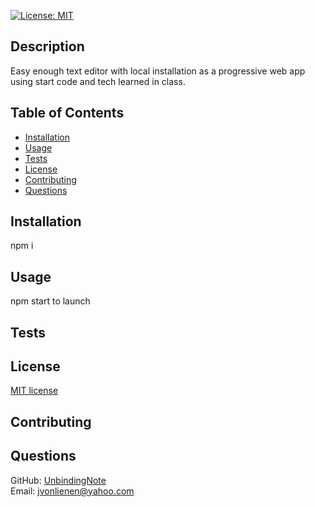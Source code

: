  [![License: MIT](https://img.shields.io/badge/License-MIT-yellow.svg)](https://opensource.org/licenses/MIT)
  ## Description
  Easy enough text editor with local installation as a progressive web app using start code and tech learned in class.
  ## Table of Contents
  * [Installation](#installation)
  * [Usage](#usage)
  * [Tests](#tests)
  * [License](#license)
  * [Contributing](#contributing)
  * [Questions](#questions)
  ## Installation
  npm i
  ## Usage
  npm start to launch
  ## Tests
  
  ## License
  [MIT license](https://opensource.org/licenses/MIT)
  ## Contributing
  
  ## Questions
  GitHub: [UnbindingNote](https://github.com/UnbindingNote) <br>
  Email: jvonlienen@yahoo.com